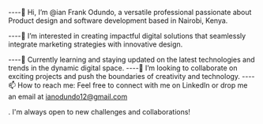 ----👋 Hi, I’m @ian Frank Odundo, a versatile professional passionate about Product design and software development based in Nairobi, Kenya.

----👀 I’m interested in creating impactful digital solutions that seamlessly integrate marketing strategies with innovative design.

----🌱 Currently learning and staying updated on the latest technologies and trends in the dynamic digital space.
----💞️ I’m looking to collaborate on exciting projects and push the boundaries of creativity and technology.
----📫 How to reach me: Feel free to connect with me on LinkedIn or drop me an email at ianodundo12@gmail.com 

. I'm always open to new challenges and collaborations!

